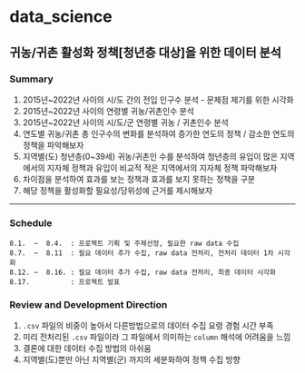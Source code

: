 # data_science
## 귀농/귀촌 활성화 정책[청년층 대상]을 위한 데이터 분석
### Summary
1. 2015년~2022년 사이의 시/도 간의 전입 인구수 분석 - 문제점 제기를 위한 시각화
2. 2015년~2022년 사이의 연령별 귀농/귀촌인수 분석
3. 2015년~2022년 사이의 시/도/군 연령별 귀농 / 귀촌인수 분석
4. 연도별 귀농/귀촌 총 인구수의 변화를 분석하여 증가한 연도의 정책 / 감소한 연도의 정책을 파악해보자
5. 지역별(도) 청년층(0~39세) 귀농/귀촌인 수를 분석하여 청년층의 유입이 많은 지역에서의 지자체 정책과 유입이 비교적 적은 지역에서의 지자체 정책 파악해보자
6. 차이점을 분석하여 효과를 보는 정책과 효과를 보지 못하는 정책을 구분
7. 해당 정책을 활성화할 필요성/당위성에 근거를 제시해보자
---
### Schedule
```
8.1.  ~  8.4.  : 프로젝트 기획 및 주제선정, 필요한 raw data 수집
8.7.  ~  8.11  : 필요 데이터 추가 수집, raw data 전처리, 전처리 데이터 1차 시각화
8.12. ~  8.16. : 필요 데이터 추가 수집, raw data 전처리, 최종 데이터 시각화
8.17.          : 프로젝트 발표
```
### Review and Development Direction
1. `.csv` 파일의 비중이 높아서 다른방법으로의 데이터 수집 요령 경험 시간 부족
2. 미리 전처리된 `.csv` 파일이라 그 파일에서 의미하는 `column`  해석에 어려움을 느낌
3. 결론에 대한 데이터 수집 방법의 아쉬움
4. 지역별(도)뿐만 아닌 지역별(군) 까지의 세분화하여 정책 수집 방향
